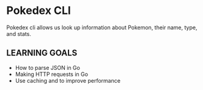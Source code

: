 # Pokedex CLI 
Pokedex cli allows us look up information about Pokemon, their name, type, and stats.

## LEARNING GOALS
- How to parse JSON in Go
- Making HTTP requests in Go
- Use caching and to improve performance

